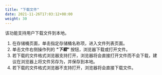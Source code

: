 ```yaml
---
title: "下载文件"
date: 2021-11-26T17:03:12+08:00
weight: 30
---
```


该功能支持用户下载文件到本地。

1. 在存储桶页面，单击指定存储桶名称项，进入文件列表页面。 
2. 单击文件右侧操作列的 **_"下载"_** 按钮，浏览器下载或打开文件。
3. 若下载的文件格式浏览器支持打开，浏览器将会直接打开文件而不会下载，建议在浏览器上将文件另存为，并保存到本地。
4. 若下载的文件格式浏览器不支持打开，浏览器将会直接下载文件。